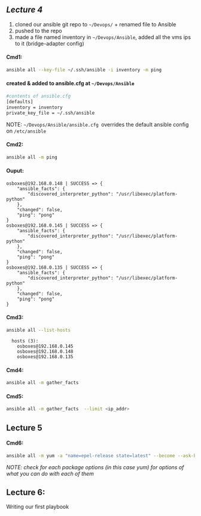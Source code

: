 ## *Lecture 4*
1.	cloned our ansible git repo to `~/Devops/` + renamed file to Ansible
2.	pushed to the repo
3.	made a file named inventory in `~/Devops/Ansible`, added all the vms ips to it (bridge-adapter
  config)

#### Cmd1: 

``` bash
ansible all --key-file ~/.ssh/ansible -i inventory -m ping
```
#### created & added to ansible.cfg at `~/Devops/Ansible`
```bash
#contents of ansible.cfg
[defaults]
inventory = inventory 
private_key_file = ~/.ssh/ansible
```
NOTE: `~/Devops/Ansible/ansible.cfg `overrides the default ansible config on `/etc/ansible`

#### Cmd2: 

```bash
ansible all -m ping 
```

#### Ouput:

```
osboxes@192.168.0.148 | SUCCESS => {
    "ansible_facts": {
        "discovered_interpreter_python": "/usr/libexec/platform-python"
    },
    "changed": false,
    "ping": "pong"
}
osboxes@192.168.0.145 | SUCCESS => {
    "ansible_facts": {
        "discovered_interpreter_python": "/usr/libexec/platform-python"
    },
    "changed": false,
    "ping": "pong"
}
osboxes@192.168.0.135 | SUCCESS => {
    "ansible_facts": {
        "discovered_interpreter_python": "/usr/libexec/platform-python"
    },
    "changed": false,
    "ping": "pong"
}
```

#### Cmd3: 

```bash
ansible all --list-hosts
```
```
  hosts (3):
    osboxes@192.168.0.145
    osboxes@192.168.0.148
    osboxes@192.168.0.135
```
#### Cmd4:
```bash
ansible all -m gather_facts 
```
#### Cmd5:
```bash
ansible all -m gather_facts  --limit <ip_addr>
```

## Lecture 5

#### Cmd6:

```bash
ansible all -m yum -a "name=epel-release state=latest" --become --ask-become-pass
```
*NOTE: check for each package options (in this case yum) for options of what you can do with each of them*

## Lecture 6:

Writing our first playbook

